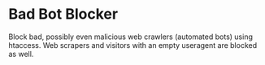 Bad Bot Blocker
===============

Block bad, possibly even malicious web crawlers (automated bots) using htaccess.
Web scrapers and visitors with an empty useragent are blocked as well.
